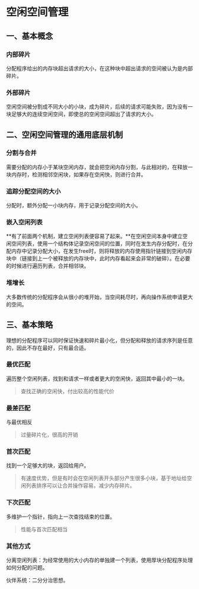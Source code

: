 # 空闲空间管理

## 一、基本概念

### 内部碎片

分配程序给出的内存块超出请求的大小，在这种块中超出请求的空间被认为是内部碎片。

### 外部碎片

空闲空间被分割成不同大小的小块，成为碎片，后续的请求可能失败，因为没有一块足够大的连续空闲空间，即使总的空闲空间超出了请求的大小。

## 二、空闲空间管理的通用底层机制

### 分割与合并

需要分配的内存小于某块空闲内存，就会把空闲内存分割，与此相对的，在释放一块内存时，检测相邻空闲块，如果存在空闲快，则进行合并。

### 追踪分配空间的大小

分配时，额外分配一小块内存，用于记录分配空间的大小。

### 嵌入空闲列表

**有了前面两个机制，建立空闲列表便容易了起来。**在空闲空间本身中建立空闲空间列表，使用一个结构体记录空闲空间的位置，同时在发生内存分配时，在分配内存中记录分配大小，在发生free时，则将释放的内存使用指针链接到空闲内存块中（链接到上一个被释放的内存块中，此时内存看起来会非常的破碎）。在必要的时候进行遍历列表，合并相邻块。

### 堆增长

大多数传统的分配程序会从很小的堆开始，当空间耗尽时，再向操作系统申请更大的空间。

## 三、基本策略

理想的分配程序可以同时保证快速和碎片最小化，但分配和释放的请求序列是任意的，因此不存在最好，只有最合适。

### 最优匹配

遍历整个空闲列表，找到和请求一样或者更大的空闲快，返回其中最小的一块。

> 查找正确的空闲快，付出较高的性能代价

### 最差匹配

与最优相反

>过量碎片化，很高的开销

### 首次匹配

找到一个足够大的块，返回给用户。

>有速度优势，但是有时会在空闲列表开头部分产生很多小块，基于地址给空闲列表排序可以让合并操作容易，减少内存碎片。

### 下次匹配

多维护一个指针，指向上一次查找结束的位置。

> 性能与首次匹配相当

### 其他方式

分离空闲列表：为经常使用的大小内存的单独建一个列表，使用厚块分配程序处理如何分配的问题。

伙伴系统：二分分治思想。